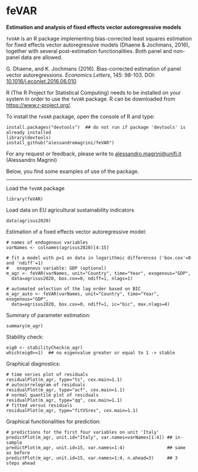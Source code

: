 # feVAR
__Estimation and analysis of fixed effects vector autoregressive models__

`feVAR` is an R package implementing bias-corrected least squares estimation for fixed effects vector autoregressive models (Dhaene & Jochmans, 2016), together with several post-estimation functionalities. Both panel and non-panel data are allowed.

G. Dhaene, and K. Jochmans (2016). Bias-corrected estimation of panel vector autoregressions. _Economics Letters_, 145: 98-103. DOI: <a href="https://doi.org/10.1016/j.econlet.2016.06.010">10.1016/j.econlet.2016.06.010</a>

R (The R Project for Statistical Computing) needs to be installed on your system in order
to use the `feVAR` package. R can be downloaded from https://www.r-project.org/.

To install the `feVAR` package, open the console of R and type:
```
install.packages("devtools")  ## do not run if package 'devtools' is already installed
library(devtools)
install_github("alessandromagrini/feVAR")
```

For any request or feedback, please write to <alessandro.magrini@unifi.it> (Alessandro Magrini)

Below, you find some examples of use of the package.
_________________________________________________________________

Load the `feVAR` package
```
library(feVAR)
```
Load data on EU agricultural sustainability indicators
```
data(agrisus2020)
```
Estimation of a fixed effects vector autoregressive model:
```
# names of endogenous variables
varNames <- colnames(agrisus2020)[4:15]

# fit a model with p=1 on data in logarithmic differences ('box.cox'=0 and 'ndiff'=1)
#   exogenous variable: GDP (optional)
m_agr <- feVAR(varNames, unit="Country", time="Year", exogenous="GDP",
  data=agrisus2020, box.cox=0, ndiff=1, nlags=1)

# automated selection of the lag order based on BIC
m_agr_auto <- feVAR(varNames, unit="Country", time="Year", exogenous="GDP",
  data=agrisus2020, box.cox=0, ndiff=1, ic="bic", max.nlags=4)
```
Summary of parameter estimation:
```
summary(m_agr)
```
Stability check:
```
eig0 <- stabilityCheck(m_agr)
which(eig0>=1)  ## no eigenvalue greater or equal to 1 -> stable
```
Graphical diagnostics:
```
# time series plot of residuals
residualPlot(m_agr, type="ts", cex.main=1.1)
# autocorrelogram of residuals
residualPlot(m_agr, type="acf", cex.main=1.1)
# normal quantile plot of residuals
residualPlot(m_agr, type="qq", cex.main=1.1)
# fitted versus residuals
residualPlot(m_agr, type="fitVSres", cex.main=1.1)
```
Graphical functionalities for prediction:
```
# predictions for the first four variables on unit 'Italy'
predictPlot(m_agr, unit.id="Italy", var.names=varNames[1:4]) ## in-sample
predictPlot(m_agr, unit.id=15, var.names=1:4)                ## same as before
predictPlot(m_agr, unit.id=15, var.names=1:4, n.ahead=3)     ## 3 steps ahead
```
